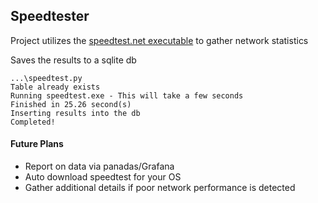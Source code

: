 ## Speedtester
Project utilizes the [speedtest.net executable](https://www.speedtest.net/apps/cli "speedtest.net executable")  to gather network statistics

Saves the results to a sqlite db
```
...\speedtest.py
Table already exists
Running speedtest.exe - This will take a few seconds
Finished in 25.26 second(s)
Inserting results into the db
Completed!
```
#### Future Plans
- Report on data via panadas/Grafana
- Auto download speedtest for your OS
- Gather additional details if poor network performance is detected
